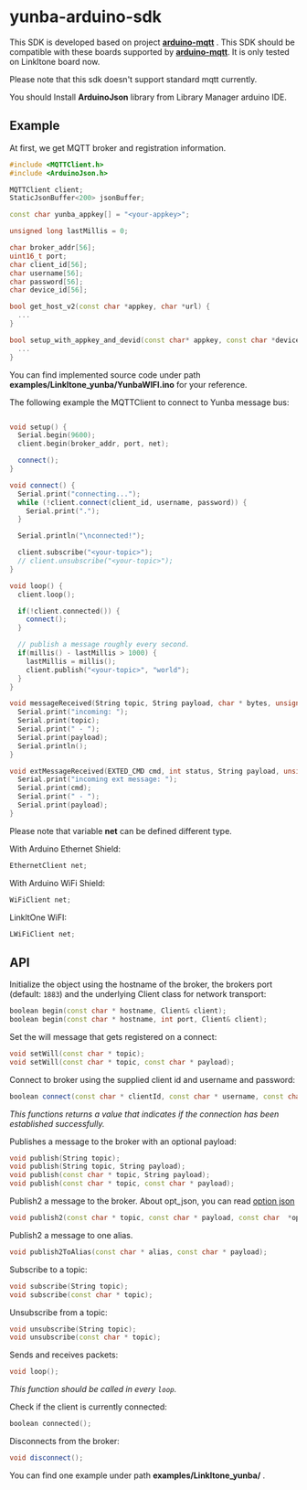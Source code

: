 # yunba-arduino-sdk

This SDK is developed based on project [**arduino-mqtt**](https://github.com/256dpi/arduino-mqtt.git) . This SDK should be compatible with these boards supported by [**arduino-mqtt**](https://github.com/256dpi/arduino-mqtt.git). It is only tested on Linkltone board now.

Please note that this sdk doesn't support standard mqtt currently.

You should Install **ArduinoJson** library from Library Manager arduino IDE.

## Example

At first, we get MQTT broker and registration information. 

```c++
#include <MQTTClient.h>
#include <ArduinoJson.h>

MQTTClient client;
StaticJsonBuffer<200> jsonBuffer;

const char yunba_appkey[] = "<your-appkey>";

unsigned long lastMillis = 0;

char broker_addr[56];
uint16_t port;
char client_id[56];
char username[56];
char password[56];
char device_id[56];

bool get_host_v2(const char *appkey, char *url) {
  ...
}

bool setup_with_appkey_and_devid(const char* appkey, const char *deviceid) {
  ...
}
```

You can find implemented source code under path **examples/Linkltone_yunba/YunbaWIFI.ino** for your reference.  

The following example the MQTTClient to connect to Yunba message bus:

```c++

void setup() {
  Serial.begin(9600);
  client.begin(broker_addr, port, net);

  connect();
}

void connect() {
  Serial.print("connecting...");
  while (!client.connect(client_id, username, password)) {
    Serial.print(".");
  }

  Serial.println("\nconnected!");

  client.subscribe("<your-topic>");
  // client.unsubscribe("<your-topic>");
}

void loop() {
  client.loop();

  if(!client.connected()) {
    connect();
  }

  // publish a message roughly every second.
  if(millis() - lastMillis > 1000) {
    lastMillis = millis();
    client.publish("<your-topic>", "world");
  }
}

void messageReceived(String topic, String payload, char * bytes, unsigned int length) {
  Serial.print("incoming: ");
  Serial.print(topic);
  Serial.print(" - ");
  Serial.print(payload);
  Serial.println();
}

void extMessageReceived(EXTED_CMD cmd, int status, String payload, unsigned int length) {
  Serial.print("incoming ext message: ");
  Serial.print(cmd);
  Serial.print(" - ");
  Serial.print(payload);
}
```

Please note that variable **net** can be defined different type.

With Arduino Ethernet Shield:
```c++
EthernetClient net;
```

With Arduino WiFi Shield:

```c++
WiFiClient net;
```

LinkltOne WiFI:

```c++
LWiFiClient net;
```

## API

Initialize the object using the hostname of the broker, the brokers port (default: `1883`) and the underlying Client class for network transport:

```c++
boolean begin(const char * hostname, Client& client);
boolean begin(const char * hostname, int port, Client& client);
```

Set the will message that gets registered on a connect:

```c++
void setWill(const char * topic);
void setWill(const char * topic, const char * payload);
```

Connect to broker using the supplied client id and username and password:

```c++
boolean connect(const char * clientId, const char * username, const char * password);
```

_This functions returns a value that indicates if the connection has been established successfully._

Publishes a message to the broker with an optional payload:

```c++
void publish(String topic);
void publish(String topic, String payload);
void publish(const char * topic, String payload);
void publish(const char * topic, const char * payload);
```

Publish2 a message to the broker. About opt_json, you can read [option json](https://github.com/yunba/docs/blob/master/restful_Quick_Start.md)

```c++
void publish2(const char * topic, const char * payload, const char  *opt_json);
```

Publish2 a message to one alias.

```c++
void publish2ToAlias(const char * alias, const char * payload);
```

Subscribe to a topic: 

```c++
void subscribe(String topic);
void subscribe(const char * topic);
```

Unsubscribe from a topic:

```c++
void unsubscribe(String topic);
void unsubscribe(const char * topic);
```

Sends and receives packets: 

```c++
void loop();
```

_This function should be called in every `loop`._

Check if the client is currently connected:

```c++
boolean connected();
```

Disconnects from the broker:

```c++
void disconnect();
```

You can find one example under path **examples/Linkltone_yunba/** .
